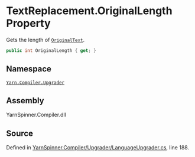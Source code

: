 <!-- This file was generated by a tool. Do not edit this file by hand. -->

# TextReplacement.OriginalLength Property

Gets the length of [`OriginalText`](/api/csharp/yarn.compiler.upgrader/textreplacement.originaltext.md).


```csharp
public int OriginalLength { get; }
```



## Namespace
[`Yarn.Compiler.Upgrader`](/api/csharp/yarn.compiler.upgrader/README.md)

## Assembly
YarnSpinner.Compiler.dll

## Source
Defined in [YarnSpinner.Compiler/Upgrader/LanguageUpgrader.cs](https://github.com/YarnSpinnerTool/YarnSpinner//blob/develop/YarnSpinner.Compiler/Upgrader/LanguageUpgrader.cs#L188), line 188.
